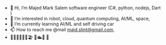 - 👋 Hi, I’m Majed Mark Salem software engineer (C#, python, nodejs, Dart )
- 👀 I’m interested in robot, cloud, quantum computing, AI/ML, space, 
- 🌱 I’m currently learning AI/ML and self driving car
- 📫 How to reach me @mail majd.slmt@gmail.com, 
- 🏋🏻‍♂️🏊‍♀️🚵🏖 🛫🛳🚊 🚗
<!---
majdslmt/majdslmt is a ✨ special ✨ repository because its `README.md` (this file) appears on your GitHub profile.
You can click the Preview link to take a look at your changes.
--->

